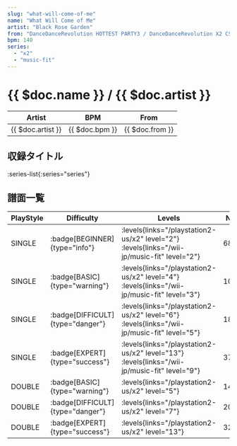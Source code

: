 ```yaml
---
slug: "what-will-come-of-me"
name: "What Will Come of Me"
artist: "Black Rose Garden"
from: "DanceDanceRevolution HOTTEST PARTY3 / DanceDanceRevolution X2 CS"
bpm: 140
series:
  - "x2"
  - "music-fit"
---
```


# {{ $doc.name }} / {{ $doc.artist }}

|Artist|BPM|From|
|------|---|----|
|{{ $doc.artist }}|{{ $doc.bpm }}|{{ $doc.from }}|

## 収録タイトル

:series-list{:series="series"}

## 譜面一覧

|PlayStyle|Difficulty|Levels|Notes|Movie|
|---------|----------|------|-----|-----|
|SINGLE| :badge[BEGINNER]{type="info"}|<div class="field is-grouped is-grouped-multiline"> :levels{links="/playstation2-us/x2" level="2"} :levels{links="/wii-jp/music-fit" level="2"}</div>|68/0||
|SINGLE| :badge[BASIC]{type="warning"}|<div class="field is-grouped is-grouped-multiline"> :levels{links="/playstation2-us/x2" level="4"} :levels{links="/wii-jp/music-fit" level="3"}</div>|103/2||
|SINGLE| :badge[DIFFICULT]{type="danger"}|<div class="field is-grouped is-grouped-multiline"> :levels{links="/playstation2-us/x2" level="6"} :levels{links="/wii-jp/music-fit" level="5"}</div>|189/4||
|SINGLE| :badge[EXPERT]{type="success"}|<div class="field is-grouped is-grouped-multiline"> :levels{links="/playstation2-us/x2" level="13"} :levels{links="/wii-jp/music-fit" level="9"}</div>|371/9||
|DOUBLE| :badge[BASIC]{type="warning"}|<div class="field is-grouped is-grouped-multiline"> :levels{links="/playstation2-us/x2" level="5"}</div>|147/4||
|DOUBLE| :badge[DIFFICULT]{type="danger"}|<div class="field is-grouped is-grouped-multiline"> :levels{links="/playstation2-us/x2" level="7"}</div>|201/11||
|DOUBLE| :badge[EXPERT]{type="success"}|<div class="field is-grouped is-grouped-multiline"> :levels{links="/playstation2-us/x2" level="13"}</div>|329/7||
